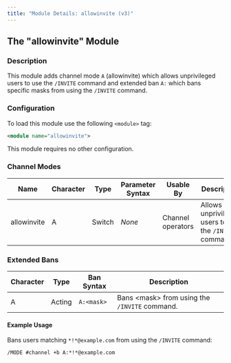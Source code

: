 ```yaml
---
title: "Module Details: allowinvite (v3)"
---
```


## The "allowinvite" Module

### Description

This module adds channel mode `A` (allowinvite) which allows unprivileged users to use the `/INVITE` command and extended ban `A:` which bans specific masks from using the `/INVITE` command.

### Configuration

To load this module use the following `<module>` tag:

```xml
<module name="allowinvite">
```

This module requires no other configuration.

### Channel Modes

Name        | Character | Type   | Parameter Syntax | Usable By         | Description
----------- | --------- | ------ | ---------------- | ----------------- | -----------
allowinvite | A         | Switch | *None*           | Channel operators | Allows unprivileged users to use the `/INVITE` command.

### Extended Bans

Character | Type   | Ban Syntax | Description
--------- | ------ | ---------- | -----------
A         | Acting | `A:<mask>` | Bans &lt;mask&gt; from using the `/INVITE` command.

#### Example Usage

Bans users matching `*!*@example.com` from using the `/INVITE` command:

```plaintext
/MODE #channel +b A:*!*@example.com
```
